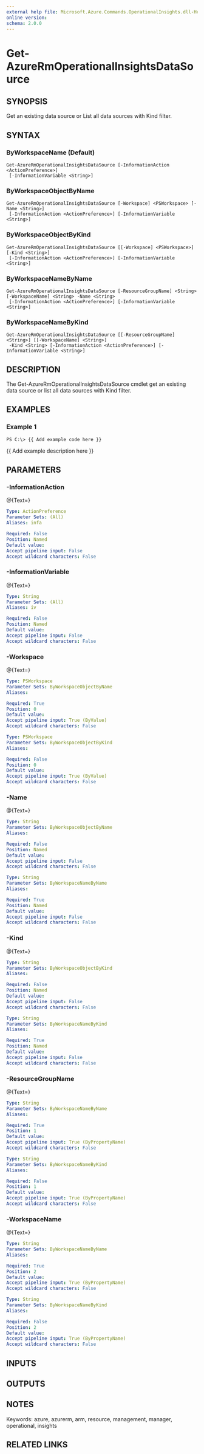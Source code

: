 ```yaml
---
external help file: Microsoft.Azure.Commands.OperationalInsights.dll-Help.xml
online version: 
schema: 2.0.0
---
```


# Get-AzureRmOperationalInsightsDataSource
## SYNOPSIS
Get an existing data source or List all data sources with Kind filter.

## SYNTAX

### ByWorkspaceName (Default)
```
Get-AzureRmOperationalInsightsDataSource [-InformationAction <ActionPreference>]
 [-InformationVariable <String>]
```

### ByWorkspaceObjectByName
```
Get-AzureRmOperationalInsightsDataSource [-Workspace] <PSWorkspace> [-Name <String>]
 [-InformationAction <ActionPreference>] [-InformationVariable <String>]
```

### ByWorkspaceObjectByKind
```
Get-AzureRmOperationalInsightsDataSource [[-Workspace] <PSWorkspace>] [-Kind <String>]
 [-InformationAction <ActionPreference>] [-InformationVariable <String>]
```

### ByWorkspaceNameByName
```
Get-AzureRmOperationalInsightsDataSource [-ResourceGroupName] <String> [-WorkspaceName] <String> -Name <String>
 [-InformationAction <ActionPreference>] [-InformationVariable <String>]
```

### ByWorkspaceNameByKind
```
Get-AzureRmOperationalInsightsDataSource [[-ResourceGroupName] <String>] [[-WorkspaceName] <String>]
 -Kind <String> [-InformationAction <ActionPreference>] [-InformationVariable <String>]
```

## DESCRIPTION
The Get-AzureRmOperationalInsightsDataSource cmdlet get an existing data source or list all data sources with Kind filter.

## EXAMPLES

### Example 1
```
PS C:\> {{ Add example code here }}
```

{{ Add example description here }}

## PARAMETERS

### -InformationAction
@{Text=}

```yaml
Type: ActionPreference
Parameter Sets: (All)
Aliases: infa

Required: False
Position: Named
Default value: 
Accept pipeline input: False
Accept wildcard characters: False
```

### -InformationVariable
@{Text=}

```yaml
Type: String
Parameter Sets: (All)
Aliases: iv

Required: False
Position: Named
Default value: 
Accept pipeline input: False
Accept wildcard characters: False
```

### -Workspace
@{Text=}

```yaml
Type: PSWorkspace
Parameter Sets: ByWorkspaceObjectByName
Aliases: 

Required: True
Position: 0
Default value: 
Accept pipeline input: True (ByValue)
Accept wildcard characters: False
```

```yaml
Type: PSWorkspace
Parameter Sets: ByWorkspaceObjectByKind
Aliases: 

Required: False
Position: 0
Default value: 
Accept pipeline input: True (ByValue)
Accept wildcard characters: False
```

### -Name
@{Text=}

```yaml
Type: String
Parameter Sets: ByWorkspaceObjectByName
Aliases: 

Required: False
Position: Named
Default value: 
Accept pipeline input: False
Accept wildcard characters: False
```

```yaml
Type: String
Parameter Sets: ByWorkspaceNameByName
Aliases: 

Required: True
Position: Named
Default value: 
Accept pipeline input: False
Accept wildcard characters: False
```

### -Kind
@{Text=}

```yaml
Type: String
Parameter Sets: ByWorkspaceObjectByKind
Aliases: 

Required: False
Position: Named
Default value: 
Accept pipeline input: False
Accept wildcard characters: False
```

```yaml
Type: String
Parameter Sets: ByWorkspaceNameByKind
Aliases: 

Required: True
Position: Named
Default value: 
Accept pipeline input: False
Accept wildcard characters: False
```

### -ResourceGroupName
@{Text=}

```yaml
Type: String
Parameter Sets: ByWorkspaceNameByName
Aliases: 

Required: True
Position: 1
Default value: 
Accept pipeline input: True (ByPropertyName)
Accept wildcard characters: False
```

```yaml
Type: String
Parameter Sets: ByWorkspaceNameByKind
Aliases: 

Required: False
Position: 1
Default value: 
Accept pipeline input: True (ByPropertyName)
Accept wildcard characters: False
```

### -WorkspaceName
@{Text=}

```yaml
Type: String
Parameter Sets: ByWorkspaceNameByName
Aliases: 

Required: True
Position: 2
Default value: 
Accept pipeline input: True (ByPropertyName)
Accept wildcard characters: False
```

```yaml
Type: String
Parameter Sets: ByWorkspaceNameByKind
Aliases: 

Required: False
Position: 2
Default value: 
Accept pipeline input: True (ByPropertyName)
Accept wildcard characters: False
```

## INPUTS

## OUTPUTS

## NOTES
Keywords: azure, azurerm, arm, resource, management, manager, operational, insights

## RELATED LINKS

